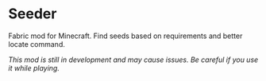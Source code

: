 # Seeder

Fabric mod for Minecraft. Find seeds based on requirements and better locate command.

*This mod is still in development and may cause issues. Be careful if you use it while playing.*
